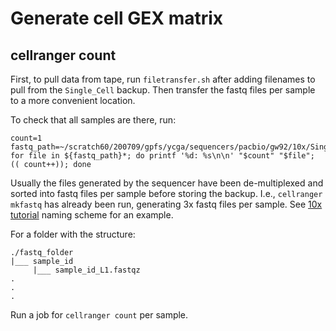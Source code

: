 # Generate cell GEX matrix

## cellranger count

First, to pull data from tape, run `filetransfer.sh` after adding filenames to pull from the `Single_Cell` backup. Then transfer the fastq files per sample to a more convenient location. 

To check that all samples are there, run:
```
count=1
fastq_path=~/scratch60/200709/gpfs/ycga/sequencers/pacbio/gw92/10x/Single_Cell/20200707_llt26/H5YNJDSXY/outs/fastq_path/H5YNJDSXY/
for file in ${fastq_path}*; do printf '%d: %s\n\n' "$count" "$file"; (( count++)); done
```

Usually the files generated by the sequencer have been de-multiplexed and sorted into fastq files per sample before storing the backup. I.e., `cellranger mkfastq` has already been run, generating 3x fastq files per sample. See [10x tutorial](https://support.10xgenomics.com/single-cell-gene-expression/software/pipelines/latest/using/mkfastq) naming scheme for an example.

For a folder with the structure:
```
./fastq_folder
|___ sample_id
     |___ sample_id_L1.fastqz
.
.
.
```

Run a job for `cellranger count` per sample.


